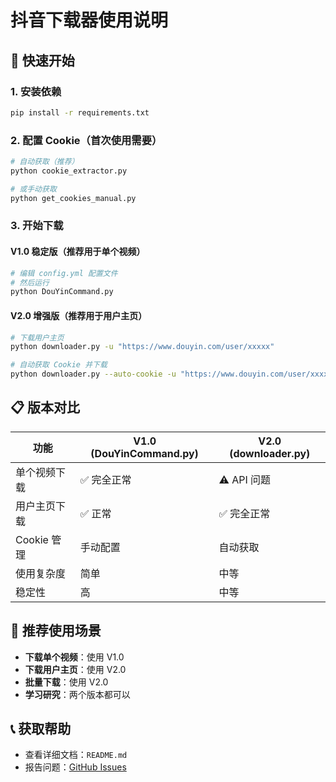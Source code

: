 # 抖音下载器使用说明

## 🚀 快速开始

### 1. 安装依赖
```bash
pip install -r requirements.txt
```

### 2. 配置 Cookie（首次使用需要）
```bash
# 自动获取（推荐）
python cookie_extractor.py

# 或手动获取
python get_cookies_manual.py
```

### 3. 开始下载

#### V1.0 稳定版（推荐用于单个视频）
```bash
# 编辑 config.yml 配置文件
# 然后运行
python DouYinCommand.py
```

#### V2.0 增强版（推荐用于用户主页）
```bash
# 下载用户主页
python downloader.py -u "https://www.douyin.com/user/xxxxx"

# 自动获取 Cookie 并下载
python downloader.py --auto-cookie -u "https://www.douyin.com/user/xxxxx"
```

## 📋 版本对比

| 功能 | V1.0 (DouYinCommand.py) | V2.0 (downloader.py) |
|------|------------------------|---------------------|
| 单个视频下载 | ✅ 完全正常 | ⚠️ API 问题 |
| 用户主页下载 | ✅ 正常 | ✅ 完全正常 |
| Cookie 管理 | 手动配置 | 自动获取 |
| 使用复杂度 | 简单 | 中等 |
| 稳定性 | 高 | 中等 |

## 🎯 推荐使用场景

- **下载单个视频**：使用 V1.0
- **下载用户主页**：使用 V2.0
- **批量下载**：使用 V2.0
- **学习研究**：两个版本都可以

## 📞 获取帮助

- 查看详细文档：`README.md`
- 报告问题：[GitHub Issues](https://github.com/jiji262/douyin-downloader/issues) 